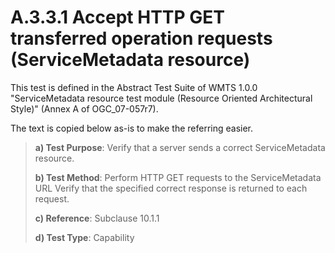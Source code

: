 # A.3.3.1 Accept HTTP GET transferred operation requests (ServiceMetadata resource)

This test is defined in the Abstract Test Suite of WMTS 1.0.0 "ServiceMetadata resource test module (Resource Oriented Architectural Style)" (Annex A of OGC_07-057r7).

The text is copied below as-is to make the referring easier.

> **a) Test Purpose**: Verify that a server sends a correct ServiceMetadata resource.
>
> **b) Test Method**: Perform HTTP GET requests to the ServiceMetadata URL Verify that the specified correct response is returned to each request.
>
> **c) Reference**: Subclause 10.1.1
>
> **d) Test Type**: Capability

